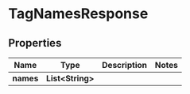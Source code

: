 # TagNamesResponse

## Properties

| Name      | Type                   | Description | Notes |
| --------- | ---------------------- | ----------- | ----- |
| **names** | **List&lt;String&gt;** |             |
